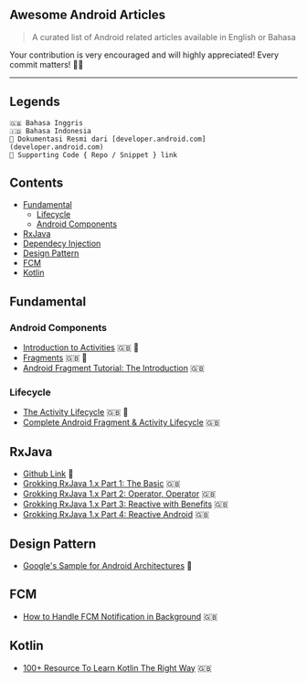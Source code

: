 ## Awesome Android Articles

> A curated list of Android related articles available in English or Bahasa 

Your contribution is very encouraged and will highly appreciated! Every commit matters! 💪💪

---

## Legends

```
🇬🇧 Bahasa Inggris
🇮🇩 Bahasa Indonesia
🌟 Dokumentasi Resmi dari [developer.android.com](developer.android.com)
🐙 Supporting Code { Repo / Snippet } link 
```

## Contents

- [Fundamental](#fundamental)
    - [Lifecycle](#lifecycle)
    - [Android Components](#android-components)
- [RxJava](#rxjava)
- [Dependecy Injection](#dependency-injection)
- [Design Pattern](#design-pattern)
- [FCM](#fcm)
- [Kotlin](#kotlin)
 
## Fundamental 

### Android Components

- [Introduction to Activities](https://developer.android.com/guide/components/activities/intro-activities.html) 🇬🇧 🌟
- [Fragments](https://developer.android.com/guide/components/fragments.html) 🇬🇧 🌟
- [Android Fragment Tutorial: The Introduction](https://www.raywenderlich.com/149112/android-fragments-tutorial-introduction) 🇬🇧

### Lifecycle

- [The Activity Lifecycle](https://developer.android.com/guide/components/activities/activity-lifecycle.html) 🇬🇧 🌟
- [Complete Android Fragment & Activity Lifecycle](https://github.com/xxv/android-lifecycle) 🇬🇧

## RxJava

- [Github Link](https://github.com/ReactiveX/RxJava) 🐙
- [Grokking RxJava 1.x Part 1: The Basic](http://blog.danlew.net/2014/09/15/grokking-rxjava-part-1/) 🇬🇧
- [Grokking RxJava 1.x Part 2: Operator, Operator](http://blog.danlew.net/2014/09/22/grokking-rxjava-part-2/) 🇬🇧
- [Grokking RxJava 1.x Part 3: Reactive with Benefits](http://blog.danlew.net/2014/09/30/grokking-rxjava-part-3/) 🇬🇧
- [Grokking RxJava 1.x Part 4: Reactive Android](http://blog.danlew.net/2014/10/08/grokking-rxjava-part-4/) 🇬🇧

## Design Pattern

- [Google's Sample for Android Architectures](https://github.com/googlesamples/android-architecture) 🐙

## FCM

- [How to Handle FCM Notification in Background](https://medium.com/@shayan.ta69/how-to-handle-fcm-notification-in-backgrounded-android-applications-29229c4f9975) 🇬🇧

## Kotlin

- [100+ Resource To Learn Kotlin The Right Way](https://superkotlin.com/resources-learn-kotlin/) 🇬🇧